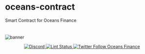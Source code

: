# oceans-contract
Smart Contract for Oceans Finance
<div align="center">
  <h1> </h1>
</div>

<!-- TODO: add banner -->
![banner](https://oceans.finance/wp-content/uploads/2022/04/4-3.png)




<div align="center">
  <a href="https://discord.gg/m8An2vHZ6A">
    <img alt="Discord" src="https://img.shields.io/discord/809048090249134080.svg" />
  </a>
  <a href="https://github.com/tharsis/evmos/actions?query=branch%3Amain+workflow%3ALint">
    <img alt="Lint Status" src="https://github.com/tharsis/evmos/actions/workflows/lint.yml/badge.svg?branch=main" />
  </a>
  <a href="https://twitter.com/oceans_finance">
    <img alt="Twitter Follow Oceans Finance" src="https://img.shields.io/twitter/follow/oceans_finance"/>
  </a>
</div>
